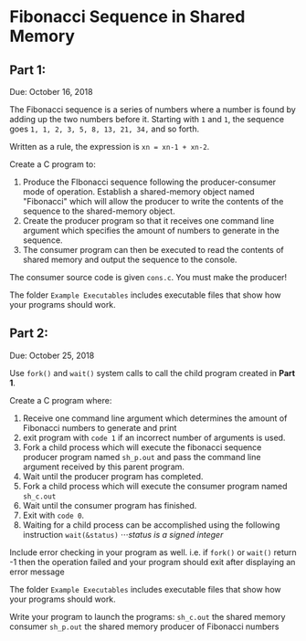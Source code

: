 # Fibonacci Sequence in Shared Memory

## Part 1:
Due: October 16, 2018</br>

The Fibonacci sequence is a series of numbers where a number is found by adding up the two numbers before it. Starting with `1` and `1`, the sequence goes `1, 1, 2, 3, 5, 8, 13, 21, 34,` and so forth. 

Written as a rule, the expression is `xn = xn-1 + xn-2`.

Create a C program to:

1. Produce the FIbonacci sequence following the producer-consumer mode of operation.  Establish a shared-memory object named "Fibonacci" which will allow the producer to write the contents of the sequence to the shared-memory object. 
2. Create the producer program so that it receives one command line argument which specifies the amount of numbers to generate in the sequence. 
3. The consumer program can then be executed to read the contents of shared memory and output the sequence to the console.

The consumer source code is given `cons.c`. You must make the producer!

The folder  `Example Executables` includes executable files that show how your programs should work. 

## Part 2:
Due: October 25, 2018</br>

Use `fork()` and `wait()` system calls to call the child program created in **Part 1**.

Create a C program where:

1. Receive one command line argument which determines the amount of Fibonacci numbers to generate and print
2. exit program with `code 1` if an incorrect number of arguments is used.
3. Fork a child process which will execute the fibonacci sequence producer program named `sh_p.out` and pass the command line argument received by this parent program.
4. Wait until the producer program has completed.
5. Fork a child process which will execute the consumer program named `sh_c.out`
6. Wait until the consumer program has finished.
7. Exit with `code 0`.
8. Waiting for a child process can be accomplished using the following instruction `wait(&status)`
⋅⋅⋅*status is a signed integer*

Include error checking in your program as well. i.e. if `fork()` or `wait()` return -1 then the operation failed and your program should exit after displaying an error message

The folder  `Example Executables` includes executable files that show how your programs should work. 

Write your program to launch the programs:
`sh_c.out` the shared memory consumer
`sh_p.out` the shared memory producer of Fibonacci numbers
